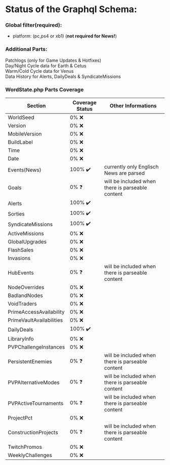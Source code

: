 # Status of the Graphql Schema:

### Global filter(required):

-  platform:  (pc,ps4 or xb1)  (**not required for News!**)

### Additional Parts:

Patchlogs (only  for Game  Updates & Hotfixes)  
Day/Night Cycle data for Earth & Cetus   
Warm/Cold Cycle data for Venus  
Data History for Alerts, DailyDeals & SyndicateMissions   


### WordState.php Parts Coverage

| Section                  | Coverage Status         | Other Informations                       |
| ------------------------ | ----------------------- | ---------------------------------------- |
| WorldSeed                | 0% :x:                  |                                          |
| Version                  | 0% :x:                  |                                          |
| MobileVersion            | 0% :x:                  |                                          |
| BuildLabel               | 0% :x:                  |                                          |
| Time                     | 0% :x:                  |                                          |
| Date                     | 0% :x:                  |                                          |
| Events(News)             | 100% :heavy_check_mark: | currently  only Englisch News are parsed |
| Goals                    | 0% :question: | will be included when there is parseable content                                         |
| Alerts                   | 100% :heavy_check_mark: |                                          |
| Sorties| 100% :heavy_check_mark:||
| SyndicateMissions        | 100% :heavy_check_mark: |                                          |
| ActiveMissions           | 0% :x:                  |                                          |
| GlobalUpgrades           | 0% :x:                  |                                          |
| FlashSales               | 0% :x:                  |                                          |
| Invasions                | 0% :x:                  |                                          |
| HubEvents                | 0% :question: | will be included when there is parseable content|
| NodeOverrides            | 0% :x:                  |                                          |
| BadlandNodes             | 0% :x:                  |                                          |
| VoidTraders              | 0% :x:                  |                                          |
| PrimeAccessAvailability  | 0% :x:                  |                                          |
| PrimeVaultAvailabilities | 0% :x:                  |                                          |
| DailyDeals               | 100% :heavy_check_mark: |                                          |
| LibraryInfo              | 0% :x:                  |                                          |
| PVPChallengeInstances    | 0% :x:                  |                                          |
| PersistentEnemies        | 0% :question: | will be included when there is parseable content|
| PVPAlternativeModes      |  0% :question: | will be included when there is parseable content|
| PVPActiveTournaments     |  0% :question: | will be included when there is parseable content|
| ProjectPct               | 0% :x:                  |                                          |
| ConstructionProjects     |  0% :question: | will be included when there is parseable content|
| TwitchPromos             | 0% :x:                  |                                          |
| WeeklyChallenges         | 0% :x:                  |                                          |



